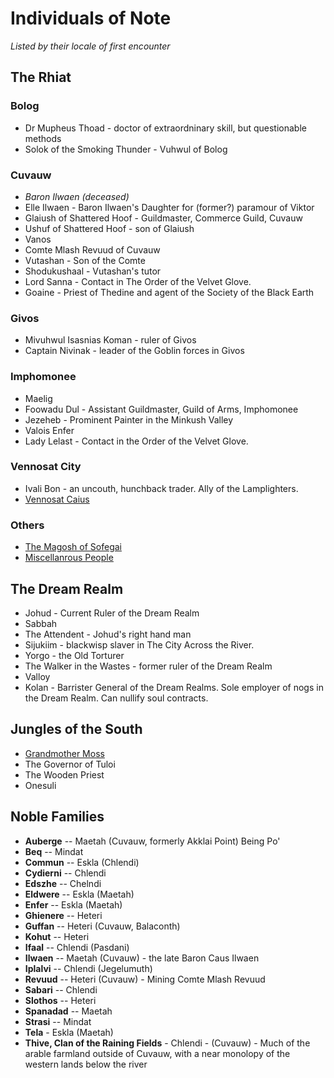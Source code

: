 # Individuals of Note
_Listed by their locale of first encounter_

## The Rhiat

### Bolog
* Dr Mupheus Thoad - doctor of extraordninary skill, but questionable methods
* Solok of the Smoking Thunder - Vuhwul of Bolog 

### Cuvauw
* _Baron Ilwaen (deceased)_
* Elle Ilwaen - Baron Ilwaen's Daughter for (former?) paramour of Viktor
* Glaiush of Shattered Hoof - Guildmaster, Commerce Guild, Cuvauw
* Ushuf of Shattered Hoof - son of Glaiush
* Vanos
* Comte Mlash Revuud of Cuvauw
* Vutashan - Son of the Comte
* Shodukushaal - Vutashan's tutor
* Lord Sanna - Contact in The Order of the Velvet Glove.
* Goaine - Priest of Thedine and agent of the Society of the Black Earth 

### Givos
* Mivuhwul Isasnias Koman - ruler of Givos
* Captain Nivinak - leader of the Goblin forces in Givos 

### Imphomonee
* Maelig
* Foowadu Dul - Assistant Guildmaster, Guild of Arms, Imphomonee
* Jezeheb - Prominent Painter in the Minkush Valley
* Valois Enfer
* Lady Lelast - Contact in the Order of the Velvet Glove. 

### Vennosat City
* Ivali Bon - an uncouth, hunchback trader. Ally of the Lamplighters. 
* [Vennosat Caius](vennosat_caius.md)

### Others
* [The Magosh of Sofegai](the_magosh_of_sofegai.md)
* [Miscellanrous People](miscellaneous_people.md)

## The Dream Realm
* Johud - Current Ruler of the Dream Realm
* Sabbah
* The Attendent - Johud's right hand man
* Sijukiim - blackwisp slaver in The City Across the River.
* Yorgo - the Old Torturer
* The Walker in the Wastes - former ruler of the Dream Realm
* Valloy
* Kolan - Barrister General of the Dream Realms. Sole employer of nogs in the Dream Realm. Can nullify soul contracts. 

## Jungles of the South
* [Grandmother Moss](grandmother_moss.md)
* The Governor of Tuloi
* The Wooden Priest
* Onesuli

## Noble Families

* **Auberge** -- Maetah (Cuvauw, formerly Akklai Point) Being Po'
* **Beq** -- Mindat
* **Commun** -- Eskla (Chlendi)
* **Cydierni** -- Chlendi
* **Edszhe** -- Chelndi
* **Eldwere** -- Eskla (Maetah)
* **Enfer** -- Eskla (Maetah)
* **Ghienere** -- Heteri
* **Guffan** -- Heteri (Cuvauw, Balaconth)
* **Kohut** -- Heteri
* **Ifaal** -- Chlendi (Pasdani)
* **Ilwaen** -- Maetah (Cuvauw) - the late Baron Caus Ilwaen
* **Iplalvi** -- Chlendi (Jegelumuth)
* **Revuud** -- Heteri (Cuvauw) - Mining Comte Mlash Revuud
* **Sabari** -- Chlendi
* **Slothos** -- Heteri
* **Spanadad** -- Maetah
* **Strasi** -- Mindat
* **Tela** - Eskla (Maetah)
* **Thive, Clan of the Raining Fields** - Chlendi - (Cuvauw) - Much of the arable farmland outside of Cuvauw, with a near monolopy of the western lands below the river 
